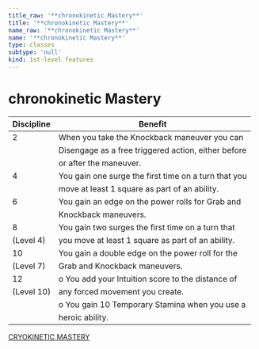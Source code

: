 ```yaml
---
title_raw: '**chronokinetic Mastery**'
title: '**chronokinetic Mastery**'
name_raw: '**chronokinetic Mastery**'
name: '**chronokinetic Mastery**'
type: classes
subtype: 'null'
kind: 1st-level features
---
```


# **chronokinetic Mastery**

| Discipline | Benefit                                              |
| ---------- | ---------------------------------------------------- |
| 2          | When you take the Knockback maneuver you can         |
|            | Disengage as a free triggered action, either before  |
|            | or after the maneuver.                               |
| 4          | You gain one surge the first time on a turn that you |
|            | move at least 1 square as part of an ability.        |
| 6          | You gain an edge on the power rolls for Grab and     |
|            | Knockback maneuvers.                                 |
| 8          | You gain two surges the first time on a turn that    |
| (Level 4)  | you move at least 1 square as part of an ability.    |
| 10         | You gain a double edge on the power roll for the     |
| (Level 7)  | Grab and Knockback maneuvers.                        |
| 12         | o You add your Intuition score to the distance of    |
| (Level 10) | any forced movement you create.                      |
|            | o You gain 10 Temporary Stamina when you use a       |
|            | heroic ability.                                      |

[CRYOKINETIC MASTERY](./Cryokinetic%20Mastery.md)
